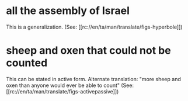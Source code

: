 # all the assembly of Israel

This is a generalization. (See: [[rc://en/ta/man/translate/figs-hyperbole]])

# sheep and oxen that could not be counted

This can be stated in active form. Alternate translation: "more sheep and oxen than anyone would ever be able to count" (See: [[rc://en/ta/man/translate/figs-activepassive]])

